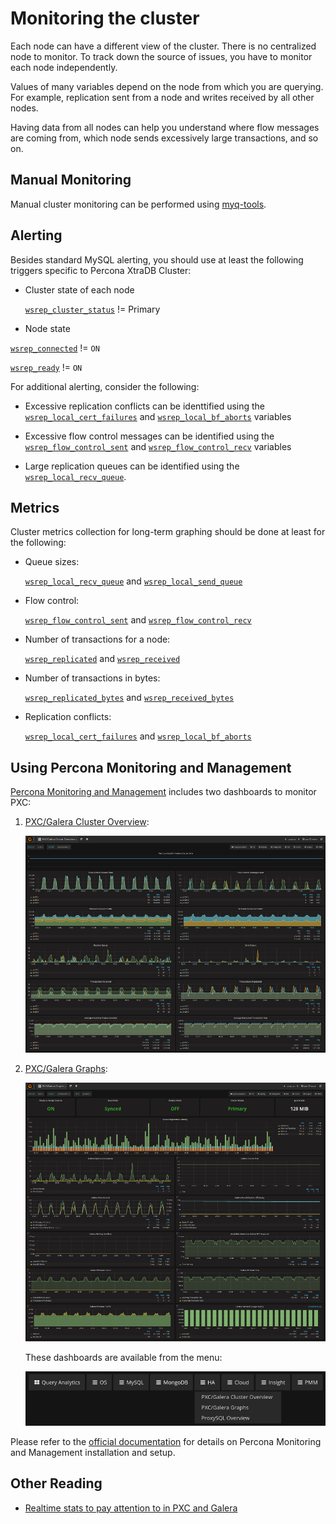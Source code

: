 # Monitoring the cluster

Each node can have a different view of the cluster.
There is no centralized node to monitor.
To track down the source of issues,
you have to monitor each node independently.

Values of many variables depend on the node from which you are querying.
For example, replication sent from a node
and writes received by all other nodes.

Having data from all nodes can help you understand
where flow messages are coming from,
which node sends excessively large transactions,
and so on.

## Manual Monitoring

Manual cluster monitoring can be performed using
[myq-tools](https://github.com/jayjanssen/myq-tools/).

## Alerting

Besides standard MySQL alerting,
you should use at least the following triggers specific to Percona XtraDB Cluster:

* Cluster state of each node

  [`wsrep_cluster_status`](../wsrep-status-index.md#wsrep_cluster_status) != Primary

* Node state

 [`wsrep_connected`](../wsrep-status-index.md#wsrep_connected) != `ON`

 [`wsrep_ready`](../wsrep-status-index.md#wsrep_ready) != `ON`

For additional alerting, consider the following:

* Excessive replication conflicts can be identtified using the [`wsrep_local_cert_failures`](../wsrep-status-index.md#wsrep_local_cert_failures) and [`wsrep_local_bf_aborts`](../wsrep-status-index.md#wsrep_local_bf_aborts) variables

* Excessive flow control messages can be identified using the [`wsrep_flow_control_sent`](../wsrep-status-index.md#wsrep_flow_control_sent) and [`wsrep_flow_control_recv`](../wsrep-status-index.md#wsrep_flow_control_recv) variables

* Large replication queues can be identified using the [`wsrep_local_recv_queue`](../wsrep-status-index.md#wsrep_local_recv_queue).

## Metrics

Cluster metrics collection for long-term graphing should be done
at least for the following:

* Queue sizes:

  [`wsrep_local_recv_queue`](../wsrep-status-index.md#wsrep_local_recv_queue) and [`wsrep_local_send_queue`](../wsrep-status-index.md#wsrep_local_send_queue)

* Flow control:

  [`wsrep_flow_control_sent`](../wsrep-status-index.md#wsrep_flow_control_sent) and [`wsrep_flow_control_recv`](../wsrep-status-index.md#wsrep_flow_control_recv)

* Number of transactions for a node:

  [`wsrep_replicated`](../wsrep-status-index.md#wsrep_replicated) and [`wsrep_received`](../wsrep-status-index.md#wsrep_received)

* Number of transactions in bytes:

  [`wsrep_replicated_bytes`](../wsrep-status-index.md#wsrep_replicated_bytes) and [`wsrep_received_bytes`](../wsrep-status-index.md#wsrep_received_bytes)

* Replication conflicts:

  [`wsrep_local_cert_failures`](../wsrep-status-index.md#wsrep_local_cert_failures) and [`wsrep_local_bf_aborts`](../wsrep-status-index.md#wsrep_local_bf_aborts)

## Using Percona Monitoring and Management

[Percona Monitoring and Management](https://www.percona.com/doc/percona-monitoring-and-management/index.html) includes two dashboards to monitor PXC:

1. [PXC/Galera Cluster Overview](https://pmmdemo.percona.com/graph/dashboard/db/pxc-galera-cluster-overview?orgId=1):

    ![image](./pmm.pxc-galera-cluster-overview.png)

2. [PXC/Galera Graphs](https://pmmdemo.percona.com/graph/dashboard/db/pxc-galera-graphs?orgId=1):

    ![image](./pmm.pxc-galera-graphs.png)

    These dashboards are available from the menu:

    ![image](./pmm.menu.ha.png)

Please refer to the [official documentation](https://www.percona.com/doc/percona-monitoring-and-management/index.html) for details on Percona Monitoring and Management installation and setup.

## Other Reading

* [Realtime stats to pay attention to in PXC and Galera](https://www.mysqlperformanceblog.com/2012/11/26/realtime-stats-to-pay-attention-to-in-percona-xtradb-cluster-and-galera/)
